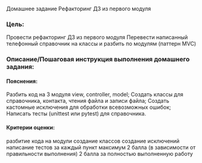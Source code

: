 Домашнее задание
Рефакторинг ДЗ из первого модуля

### Цель:
Провести рефакторинг ДЗ из первого модуля
Перевести написанный телефонный справочник на классы и разбить по модулям (паттерн MVC)


### Описание/Пошаговая инструкция выполнения домашнего задания:
#### Пояснения:

Разбить код на 3 модуля view, controller, model;
Создать классы для справочника, контакта, чтения файла и записи файла;
Создать кастомные исключения для обработки всевозможных ошибок;
Написать тесты (unittest или pytest) для справочника.

#### Критерии оценки:
разбитие кода на модули
создание классов
создание исключений
написание тестов
за каждый пункт максимум 2 балла (в зависимости от правильности выполнения)
2 балла за полностью выполненную работу